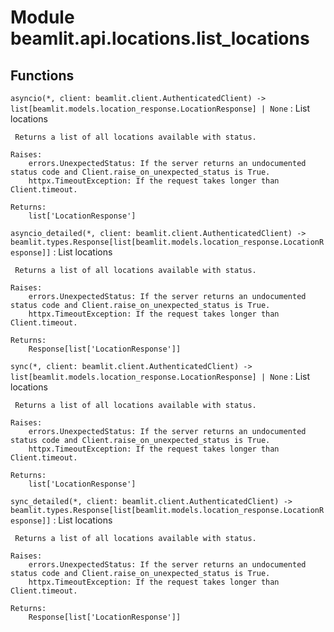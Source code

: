 Module beamlit.api.locations.list_locations
===========================================

Functions
---------

`asyncio(*, client: beamlit.client.AuthenticatedClient) ‑> list[beamlit.models.location_response.LocationResponse] | None`
:   List locations
    
     Returns a list of all locations available with status.
    
    Raises:
        errors.UnexpectedStatus: If the server returns an undocumented status code and Client.raise_on_unexpected_status is True.
        httpx.TimeoutException: If the request takes longer than Client.timeout.
    
    Returns:
        list['LocationResponse']

`asyncio_detailed(*, client: beamlit.client.AuthenticatedClient) ‑> beamlit.types.Response[list[beamlit.models.location_response.LocationResponse]]`
:   List locations
    
     Returns a list of all locations available with status.
    
    Raises:
        errors.UnexpectedStatus: If the server returns an undocumented status code and Client.raise_on_unexpected_status is True.
        httpx.TimeoutException: If the request takes longer than Client.timeout.
    
    Returns:
        Response[list['LocationResponse']]

`sync(*, client: beamlit.client.AuthenticatedClient) ‑> list[beamlit.models.location_response.LocationResponse] | None`
:   List locations
    
     Returns a list of all locations available with status.
    
    Raises:
        errors.UnexpectedStatus: If the server returns an undocumented status code and Client.raise_on_unexpected_status is True.
        httpx.TimeoutException: If the request takes longer than Client.timeout.
    
    Returns:
        list['LocationResponse']

`sync_detailed(*, client: beamlit.client.AuthenticatedClient) ‑> beamlit.types.Response[list[beamlit.models.location_response.LocationResponse]]`
:   List locations
    
     Returns a list of all locations available with status.
    
    Raises:
        errors.UnexpectedStatus: If the server returns an undocumented status code and Client.raise_on_unexpected_status is True.
        httpx.TimeoutException: If the request takes longer than Client.timeout.
    
    Returns:
        Response[list['LocationResponse']]